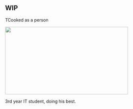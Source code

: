 ## WIP 

<p> TCooked as a person</p>
<img src="https://i.ytimg.com/vi/a2S5UmUfhZA/maxresdefault.jpg" height="220px" width="400px">

<p>3rd year IT student, doing his best.
</p>
<!--
**wNRG/wNRG** is a ✨ _special_ ✨ repository because its `README.md` (this file) appears on your GitHub profile.

Here are some ideas to get you started:

- 🔭 I’m currently working on ...
- 🌱 I’m currently learning ...
- 👯 I’m looking to collaborate on ...
- 🤔 I’m looking for help with ...
- 💬 Ask me about ...
- 📫 How to reach me: ...
- 😄 Pronouns: ...
- ⚡ Fun fact: ...
-->
